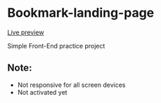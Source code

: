 # Bookmark-landing-page

<a href="https://fozil1771.github.io/bookmark-landing-page/" target="_blank">Live preview</a>

Simple Front-End practice project

## Note:
* Not responsive for all screen devices
* Not activated yet
